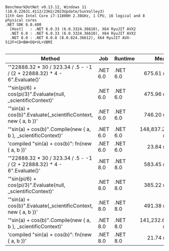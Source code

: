 ```

BenchmarkDotNet v0.13.12, Windows 11 (10.0.22631.4112/23H2/2023Update/SunValley3)
11th Gen Intel Core i7-11800H 2.30GHz, 1 CPU, 16 logical and 8 physical cores
.NET SDK 8.0.400
  [Host]   : .NET 6.0.33 (6.0.3324.36610), X64 RyuJIT AVX2
  .NET 6.0 : .NET 6.0.33 (6.0.3324.36610), X64 RyuJIT AVX2
  .NET 8.0 : .NET 8.0.8 (8.0.824.36612), X64 RyuJIT AVX-512F+CD+BW+DQ+VL+VBMI


```
| Method                                                                   | Job      | Runtime  | Mean          | Error        | StdDev       | Gen0   | Gen1   | Allocated |
|------------------------------------------------------------------------- |--------- |--------- |--------------:|-------------:|-------------:|-------:|-------:|----------:|
| &#39;&quot;22888.32 * 30 / 323.34 / .5 - -1 / (2 + 22888.32) * 4 - 6&quot;.Evaluate()&#39; | .NET 6.0 | .NET 6.0 |     675.61 ns |     2.683 ns |     2.241 ns | 0.0057 |      - |      80 B |
| &#39;&quot;sin(pi/6) + cos(pi/3)&quot;.Evaluate(null, _scientificContext)&#39;             | .NET 6.0 | .NET 6.0 |     475.96 ns |     1.641 ns |     1.535 ns | 0.0057 |      - |      80 B |
| &#39;&quot;sin(a) + cos(b)&quot;.Evaluate(_scientificContext, new { a, b })&#39;           | .NET 6.0 | .NET 6.0 |     746.20 ns |     3.914 ns |     3.269 ns | 0.0639 |      - |     808 B |
| &#39;&quot;sin(a) + cos(b)&quot;.Compile(new { a, b }, _scientificContext)&#39;            | .NET 6.0 | .NET 6.0 | 148,837.28 ns | 1,355.571 ns | 1,268.002 ns | 0.9766 | 0.4883 |   13223 B |
| &#39;compiled &quot;sin(a) + cos(b)&quot;: fn(new { a, b })&#39;                           | .NET 6.0 | .NET 6.0 |      23.84 ns |     0.181 ns |     0.169 ns | 0.0044 |      - |      56 B |
| &#39;&quot;22888.32 * 30 / 323.34 / .5 - -1 / (2 + 22888.32) * 4 - 6&quot;.Evaluate()&#39; | .NET 8.0 | .NET 8.0 |     583.45 ns |     7.771 ns |     7.269 ns | 0.0057 |      - |      80 B |
| &#39;&quot;sin(pi/6) + cos(pi/3)&quot;.Evaluate(null, _scientificContext)&#39;             | .NET 8.0 | .NET 8.0 |     385.22 ns |     1.398 ns |     1.308 ns | 0.0062 |      - |      80 B |
| &#39;&quot;sin(a) + cos(b)&quot;.Evaluate(_scientificContext, new { a, b })&#39;           | .NET 8.0 | .NET 8.0 |     491.38 ns |     1.869 ns |     1.748 ns | 0.0639 |      - |     808 B |
| &#39;&quot;sin(a) + cos(b)&quot;.Compile(new { a, b }, _scientificContext)&#39;            | .NET 8.0 | .NET 8.0 | 141,232.67 ns | 1,354.140 ns | 1,266.664 ns | 0.9766 | 0.7324 |   13238 B |
| &#39;compiled &quot;sin(a) + cos(b)&quot;: fn(new { a, b })&#39;                           | .NET 8.0 | .NET 8.0 |      21.74 ns |     0.352 ns |     0.312 ns | 0.0044 |      - |      56 B |
